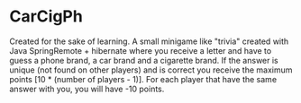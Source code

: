 # CarCigPh
Created for the sake of learning. A small minigame like "trivia" created with Java SpringRemote + hibernate where you receive a letter and have to guess a phone brand, a car brand and a cigarette brand. If the answer is unique (not found on other players) and is correct you receive the maximum points [10 * (number of players - 1)]. For each player that have the same answer with you, you will have -10 points.

